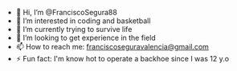 - 👋 Hi, I’m @FranciscoSegura88
- 👀 I’m interested in coding and basketball
- 🌱 I’m currently trying to survive life
- 💞️ I’m looking to get experience in the field
- 📫 How to reach me: franciscoseguravalencia@gmail.com
- ⚡ Fun fact: I'm know hot to operate a backhoe since I was 12 y.o 

<!---
FranciscoSegura88/FranciscoSegura88 is a ✨ special ✨ repository because its `README.md` (this file) appears on your GitHub profile.
You can click the Preview link to take a look at your changes.
--->
